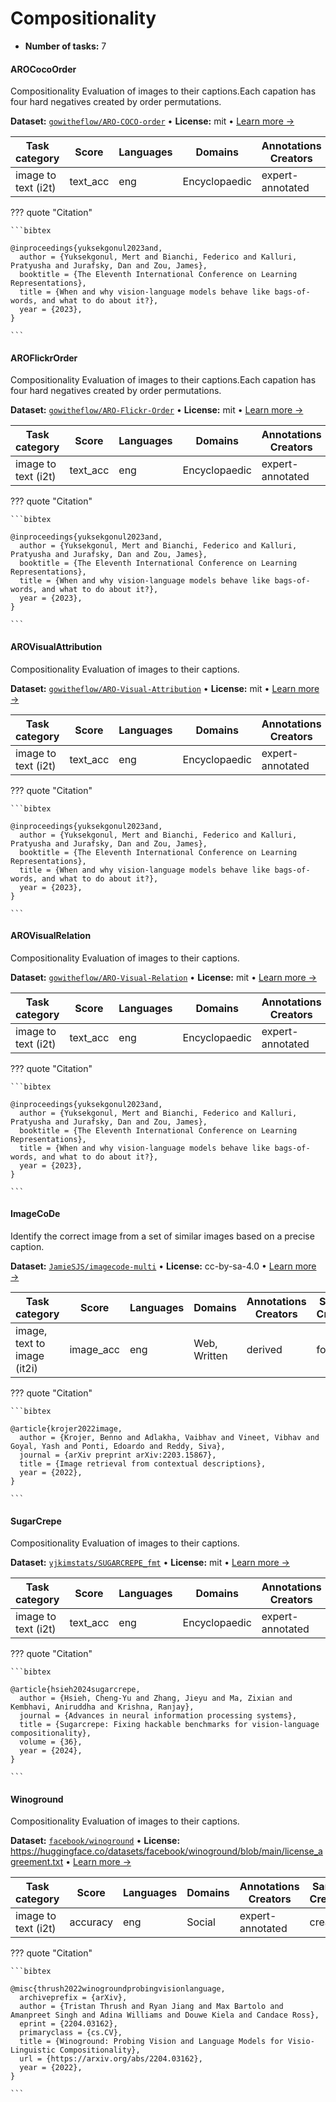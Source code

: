 
# Compositionality

<!-- This document is auto-generated. Changes will be overwritten. Please change the generating script. -->

- **Number of tasks:** 7

#### AROCocoOrder

Compositionality Evaluation of images to their captions.Each capation has four hard negatives created by order permutations.

**Dataset:** [`gowitheflow/ARO-COCO-order`](https://huggingface.co/datasets/gowitheflow/ARO-COCO-order) • **License:** mit • [Learn more →](https://openreview.net/forum?id=KRLUvxh8uaX)

| Task category | Score | Languages | Domains | Annotations Creators | Sample Creation |
|-------|-------|-------|-------|-------|-------|
| image to text (i2t) | text_acc | eng | Encyclopaedic | expert-annotated | created |



??? quote "Citation"


    ```bibtex

    @inproceedings{yuksekgonul2023and,
      author = {Yuksekgonul, Mert and Bianchi, Federico and Kalluri, Pratyusha and Jurafsky, Dan and Zou, James},
      booktitle = {The Eleventh International Conference on Learning Representations},
      title = {When and why vision-language models behave like bags-of-words, and what to do about it?},
      year = {2023},
    }

    ```




#### AROFlickrOrder

Compositionality Evaluation of images to their captions.Each capation has four hard negatives created by order permutations.

**Dataset:** [`gowitheflow/ARO-Flickr-Order`](https://huggingface.co/datasets/gowitheflow/ARO-Flickr-Order) • **License:** mit • [Learn more →](https://openreview.net/forum?id=KRLUvxh8uaX)

| Task category | Score | Languages | Domains | Annotations Creators | Sample Creation |
|-------|-------|-------|-------|-------|-------|
| image to text (i2t) | text_acc | eng | Encyclopaedic | expert-annotated | created |



??? quote "Citation"


    ```bibtex

    @inproceedings{yuksekgonul2023and,
      author = {Yuksekgonul, Mert and Bianchi, Federico and Kalluri, Pratyusha and Jurafsky, Dan and Zou, James},
      booktitle = {The Eleventh International Conference on Learning Representations},
      title = {When and why vision-language models behave like bags-of-words, and what to do about it?},
      year = {2023},
    }

    ```




#### AROVisualAttribution

Compositionality Evaluation of images to their captions.

**Dataset:** [`gowitheflow/ARO-Visual-Attribution`](https://huggingface.co/datasets/gowitheflow/ARO-Visual-Attribution) • **License:** mit • [Learn more →](https://openreview.net/forum?id=KRLUvxh8uaX)

| Task category | Score | Languages | Domains | Annotations Creators | Sample Creation |
|-------|-------|-------|-------|-------|-------|
| image to text (i2t) | text_acc | eng | Encyclopaedic | expert-annotated | created |



??? quote "Citation"


    ```bibtex

    @inproceedings{yuksekgonul2023and,
      author = {Yuksekgonul, Mert and Bianchi, Federico and Kalluri, Pratyusha and Jurafsky, Dan and Zou, James},
      booktitle = {The Eleventh International Conference on Learning Representations},
      title = {When and why vision-language models behave like bags-of-words, and what to do about it?},
      year = {2023},
    }

    ```




#### AROVisualRelation

Compositionality Evaluation of images to their captions.

**Dataset:** [`gowitheflow/ARO-Visual-Relation`](https://huggingface.co/datasets/gowitheflow/ARO-Visual-Relation) • **License:** mit • [Learn more →](https://openreview.net/forum?id=KRLUvxh8uaX)

| Task category | Score | Languages | Domains | Annotations Creators | Sample Creation |
|-------|-------|-------|-------|-------|-------|
| image to text (i2t) | text_acc | eng | Encyclopaedic | expert-annotated | created |



??? quote "Citation"


    ```bibtex

    @inproceedings{yuksekgonul2023and,
      author = {Yuksekgonul, Mert and Bianchi, Federico and Kalluri, Pratyusha and Jurafsky, Dan and Zou, James},
      booktitle = {The Eleventh International Conference on Learning Representations},
      title = {When and why vision-language models behave like bags-of-words, and what to do about it?},
      year = {2023},
    }

    ```




#### ImageCoDe

Identify the correct image from a set of similar images based on a precise caption.

**Dataset:** [`JamieSJS/imagecode-multi`](https://huggingface.co/datasets/JamieSJS/imagecode-multi) • **License:** cc-by-sa-4.0 • [Learn more →](https://aclanthology.org/2022.acl-long.241.pdf)

| Task category | Score | Languages | Domains | Annotations Creators | Sample Creation |
|-------|-------|-------|-------|-------|-------|
| image, text to image (it2i) | image_acc | eng | Web, Written | derived | found |



??? quote "Citation"


    ```bibtex

    @article{krojer2022image,
      author = {Krojer, Benno and Adlakha, Vaibhav and Vineet, Vibhav and Goyal, Yash and Ponti, Edoardo and Reddy, Siva},
      journal = {arXiv preprint arXiv:2203.15867},
      title = {Image retrieval from contextual descriptions},
      year = {2022},
    }

    ```




#### SugarCrepe

Compositionality Evaluation of images to their captions.

**Dataset:** [`yjkimstats/SUGARCREPE_fmt`](https://huggingface.co/datasets/yjkimstats/SUGARCREPE_fmt) • **License:** mit • [Learn more →](https://proceedings.neurips.cc/paper_files/paper/2023/hash/63461de0b4cb760fc498e85b18a7fe81-Abstract-Datasets_and_Benchmarks.html)

| Task category | Score | Languages | Domains | Annotations Creators | Sample Creation |
|-------|-------|-------|-------|-------|-------|
| image to text (i2t) | text_acc | eng | Encyclopaedic | expert-annotated | created |



??? quote "Citation"


    ```bibtex

    @article{hsieh2024sugarcrepe,
      author = {Hsieh, Cheng-Yu and Zhang, Jieyu and Ma, Zixian and Kembhavi, Aniruddha and Krishna, Ranjay},
      journal = {Advances in neural information processing systems},
      title = {Sugarcrepe: Fixing hackable benchmarks for vision-language compositionality},
      volume = {36},
      year = {2024},
    }

    ```




#### Winoground

Compositionality Evaluation of images to their captions.

**Dataset:** [`facebook/winoground`](https://huggingface.co/datasets/facebook/winoground) • **License:** https://huggingface.co/datasets/facebook/winoground/blob/main/license_agreement.txt • [Learn more →](https://openaccess.thecvf.com/content/CVPR2022/html/Thrush_Winoground_Probing_Vision_and_Language_Models_for_Visio-Linguistic_Compositionality_CVPR_2022_paper)

| Task category | Score | Languages | Domains | Annotations Creators | Sample Creation |
|-------|-------|-------|-------|-------|-------|
| image to text (i2t) | accuracy | eng | Social | expert-annotated | created |



??? quote "Citation"


    ```bibtex

    @misc{thrush2022winogroundprobingvisionlanguage,
      archiveprefix = {arXiv},
      author = {Tristan Thrush and Ryan Jiang and Max Bartolo and Amanpreet Singh and Adina Williams and Douwe Kiela and Candace Ross},
      eprint = {2204.03162},
      primaryclass = {cs.CV},
      title = {Winoground: Probing Vision and Language Models for Visio-Linguistic Compositionality},
      url = {https://arxiv.org/abs/2204.03162},
      year = {2022},
    }

    ```
